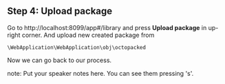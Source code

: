 ## Step 4: Upload package

Go to http://localhost:8099/app#/library and press **Upload package** in up-right corner.
And upload new created package from 
```
\WebApplication\WebApplication\obj\octopacked
```

Now we can go back to our process.

note:
    Put your speaker notes here.
    You can see them pressing 's'.
